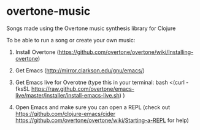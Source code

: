 # overtone-music
Songs made using the Overtone music synthesis library for Clojure

To be able to run a song or create your own music:

1. Install Overtone (https://github.com/overtone/overtone/wiki/Installing-overtone)

2. Get Emacs (http://mirror.clarkson.edu/gnu/emacs/)

3. Get Emacs live for Overotne (type this in your terminal:
bash <(curl -fksSL https://raw.github.com/overtone/emacs-live/master/installer/install-emacs-live.sh)
)

4. Open Emacs and make sure you can open a REPL (check out https://github.com/clojure-emacs/cider 
                                                           https://github.com/overtone/overtone/wiki/Starting-a-REPL
                                                           for help)
